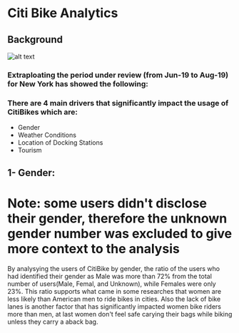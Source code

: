 # Citi Bike Analytics

## Background


![alt text](https://cdn.vox-cdn.com/thumbor/9xMnoERlzWNChnmhlq3rsdnDfIQ=/0x0:2000x1333/1200x800/filters:focal(808x551:1128x871)/cdn.vox-cdn.com/uploads/chorus_image/image/64744160/170920_14_05_28_5DS_6462.0.jpg)

### Extraploating the period under review (from Jun-19 to Aug-19) for New York has showed the following:

### There are 4 main drivers that significantly impact the usage of CitiBikes which are:

* Gender
* Weather Conditions
* Location of Docking Stations
* Tourism


## 1- Gender:
# Note: some users didn't disclose their gender, therefore the unknown gender number was excluded to give more context to the analysis

By analysying the users of CitiBike by gender, the ratio of the users who had identified their gender as Male was more than 72% from the total number of users(Male, Femal, and Unknown), while Females were only 23%. This ratio supports what came in some researches that women are less likely than American men to ride bikes in cities. Also the lack of bike lanes is another factor that has significantly impacted women bike riders more than men, at last women don't feel safe carying their bags while biking unless they carry a aback bag.

